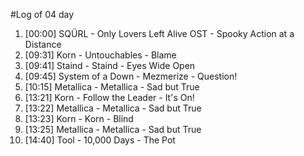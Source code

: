 #Log of 04 day

1. [00:00] SQÜRL - Only Lovers Left Alive OST - Spooky Action at a Distance
1. [09:31] Korn - Untouchables - Blame
1. [09:41] Staind - Staind - Eyes Wide Open
1. [09:45] System of a Down - Mezmerize - Question!
1. [10:15] Metallica - Metallica - Sad but True
1. [13:21] Korn - Follow the Leader - It's On!
1. [13:22] Metallica - Metallica - Sad but True
1. [13:23] Korn - Korn - Blind
1. [13:25] Metallica - Metallica - Sad but True
1. [14:40] Tool - 10,000 Days - The Pot
